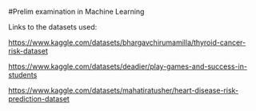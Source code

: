 #Prelim examination in Machine Learning

Links to the datasets used:

https://www.kaggle.com/datasets/bhargavchirumamilla/thyroid-cancer-risk-dataset

https://www.kaggle.com/datasets/deadier/play-games-and-success-in-students

https://www.kaggle.com/datasets/mahatiratusher/heart-disease-risk-prediction-dataset
